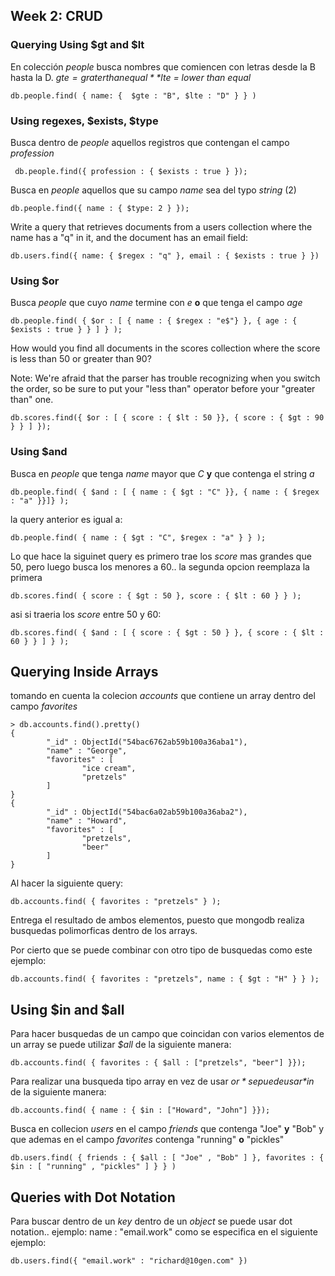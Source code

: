 ## Week 2: CRUD

### Querying Using $gt and $lt

En colección *people* busca nombres que comiencen con letras desde la B hasta la D. 
*$gte = grater than equal* *$lte = lower than equal* 

```
db.people.find( { name: {  $gte : "B", $lte : "D" } } )
```

### Using regexes, $exists, $type

Busca dentro de *people* aquellos registros que contengan el campo *profession*
```
 db.people.find({ profession : { $exists : true } });
```

Busca en *people* aquellos que su campo *name* sea del typo *string* (2)
```
db.people.find({ name : { $type: 2 } });
```

Write a query that retrieves documents from a users collection where the name has a "q" in it, and the document has an email field:
```
db.users.find({ name: { $regex : "q" }, email : { $exists : true } })
```

### Using $or

Busca *people* que cuyo *name* termine con *e* **o** que tenga el campo *age*
```
db.people.find( { $or : [ { name : { $regex : "e$"} }, { age : { $exists : true } } ] } );
```

How would you find all documents in the scores collection where the score is less than 50 or greater than 90?

Note: We're afraid that the parser has trouble recognizing when you switch the order, so be sure to put your "less than" operator before your "greater than" one.
```
db.scores.find({ $or : [ { score : { $lt : 50 }}, { score : { $gt : 90 } } ] });
```

### Using $and

Busca en *people* que tenga *name* mayor que *C* **y** que contenga el string *a*
```
db.people.find( { $and : [ { name : { $gt : "C" }}, { name : { $regex : "a" }}]} );
```

la query anterior es igual a:
```
db.people.find( { name : { $gt : "C", $regex : "a" } } );
```

Lo que hace la siguinet query es primero trae los *score* mas grandes que 50, pero luego busca los menores a 60.. la segunda opcion reemplaza la primera
```
db.scores.find( { score : { $gt : 50 }, score : { $lt : 60 } } );
```
asi si traeria los *score* entre 50 y 60:
```
db.scores.find( { $and : [ { score : { $gt : 50 } }, { score : { $lt : 60 } } ] } );
```

## Querying Inside Arrays

tomando en cuenta la colecion *accounts* que contiene un array dentro del campo *favorites*

```
> db.accounts.find().pretty()
{
        "_id" : ObjectId("54bac6762ab59b100a36aba1"),
        "name" : "George",
        "favorites" : [
                "ice cream",
                "pretzels"
        ]
}
{
        "_id" : ObjectId("54bac6a02ab59b100a36aba2"),
        "name" : "Howard",
        "favorites" : [
                "pretzels",
                "beer"
        ]
}
```

Al hacer la siguiente query:
```
db.accounts.find( { favorites : "pretzels" } );
```

Entrega el resultado de ambos elementos, puesto que mongodb realiza busquedas polimorficas dentro de los arrays.

Por cierto que se puede combinar con otro tipo de busquedas como este ejemplo:
```
db.accounts.find( { favorites : "pretzels", name : { $gt : "H" } } );
```

## Using $in and $all

Para hacer busquedas de un campo que coincidan con varios elementos de un array se puede utilizar *$all* de la siguiente manera:
```
db.accounts.find( { favorites : { $all : ["pretzels", "beer"] }});
```

Para realizar una busqueda tipo array en vez de usar *$or* se puede usar *$in* de la siguiente manera:
```
db.accounts.find( { name : { $in : ["Howard", "John"] }});
```
Busca en collecion *users* en el campo *friends* que contenga "Joe" **y** "Bob" y que ademas en el campo *favorites* contenga "running" **o** "pickles"
```
db.users.find( { friends : { $all : [ "Joe" , "Bob" ] }, favorites : { $in : [ "running" , "pickles" ] } } )
```

## Queries with Dot Notation

Para buscar dentro de un *key* dentro de un *object* se puede usar dot notation.. ejemplo: name : "email.work" como se especifica en el siguiente ejemplo:
```
db.users.find({ "email.work" : "richard@10gen.com" })
```

